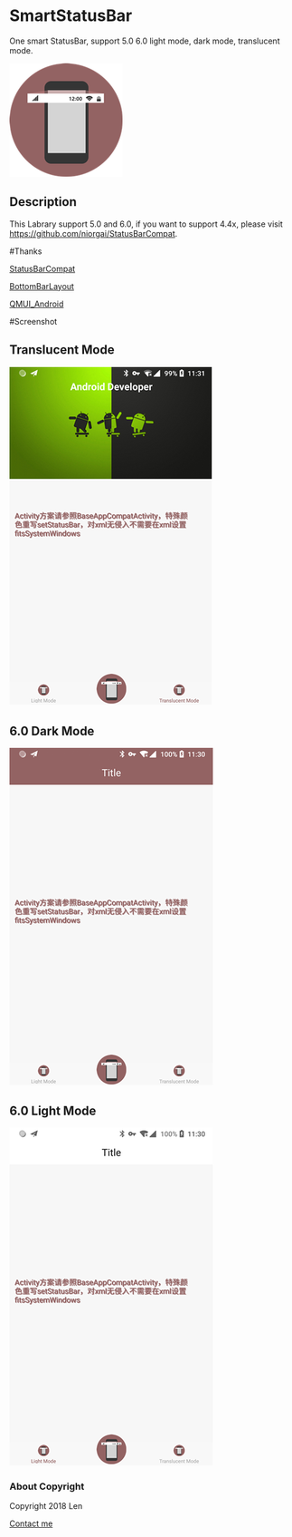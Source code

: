 # SmartStatusBar
One smart StatusBar, support 5.0 6.0 light mode, dark mode, translucent mode.

![](https://github.com/wangshaolei/SmartStatusBar/blob/master/img/icon.png)

## Description
This Labrary support 5.0 and 6.0, if you want to support 4.4x, please visit https://github.com/niorgai/StatusBarCompat.


#Thanks

[StatusBarCompat](https://github.com/niorgai/StatusBarCompat)

[BottomBarLayout](https://github.com/chaychan/BottomBarLayout)

[QMUI_Android](https://github.com/QMUI/QMUI_Android)


#Screenshot
## Translucent Mode
![](https://github.com/wangshaolei/SmartStatusBar/blob/master/img/1.png)
## 6.0 Dark Mode
![](https://github.com/wangshaolei/SmartStatusBar/blob/master/img/2.png)
## 6.0 Light Mode
![](https://github.com/wangshaolei/SmartStatusBar/blob/master/img/3.png)

### About Copyright

Copyright 2018 Len

[Contact me](https://github.com/wangshaolei)



